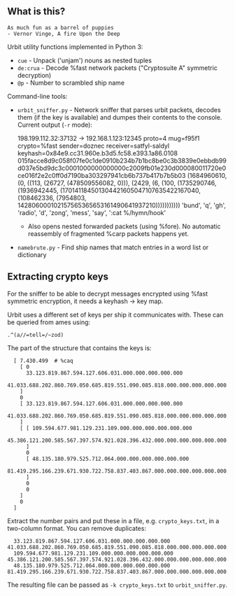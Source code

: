 What is this?
--------------

    As much fun as a barrel of puppies
    - Vernor Vinge, A fire Upon the Deep

Urbit utility functions implemented in Python 3:

- `cue` - Unpack ('unjam') nouns as nested tuples
- `de:crua` - Decode %fast network packets ("Cryptosuite A" symmetric decryption)
- `@p` - Number to scrambled ship name

Command-line tools:

- `urbit_sniffer.py` - Network sniffer that parses urbit packets, decodes them (if the key is available) and
   dumpes their contents to the console. Current output (`-r` mode):

    198.199.112.32:37132 → 192.168.1.123:12345 proto=4 mug=f95f1 crypto=%fast sender=doznec receiver=satfyl-saldyl keyhash=0x84e9.cc31.960e.b3d5.fc58.e393.1a86.0108
        015facce8d9c058f07fe0c1de0910b234b7b1bc8be0c3b3839e0ebbdb99d037e5bd9dc3c0001000000000000c2009fb01e230d000080011720e0ce016f2e2c0ff0d7190ba303297941cb6b737b417b7b5b03
        (1684960610, (0, ((113, (26727, (478509556082, 0))), (2429, (6, (100, (1735290746, (1936942445, (170141184501304421605047107635422167040, (108462336, (7954803, 142806000102157565365653161490641937210)))))))))))
        'bund', 'q', 'gh', 'radio', 'd', 'zong', 'mess', 'say', ':cat %/hymn/hook'

    - Also opens nested forwarded packets (using %fore). No automatic reassembly of fragmented %carp packets happens yet.

- `namebrute.py` - Find ship names that match entries in a word list or dictionary

Extracting crypto keys
-----------------------

For the sniffer to be able to decrypt messages encrypted using %fast symmetric
encryption, it needs a keyhash -> key map.

Urbit uses a different set of keys per ship it communicates with. These can be queried
from ames using:

    .^(a//=tell=/~zod)

The part of the structure that contains the keys is:

      [ 7.430.499  # %caq
        [ 0
          33.123.819.867.594.127.606.031.000.000.000.000.000
          41.033.688.202.860.769.050.685.819.551.090.085.818.000.000.000.000.000.000.000.000.000.000.000.000.000
        ]
        0
        [ 33.123.819.867.594.127.606.031.000.000.000.000.000
          41.033.688.202.860.769.050.685.819.551.090.085.818.000.000.000.000.000.000.000.000.000.000.000.000.000
        ]
        [ [ 109.594.677.981.129.231.109.000.000.000.000.000.000
            45.386.121.200.585.567.397.574.921.028.396.432.000.000.000.000.000.000.000.000.000.000.000.000.000.000
          ]
          0
          [ 48.135.180.979.525.712.064.000.000.000.000.000.000
            81.419.295.166.239.671.930.722.758.837.403.867.000.000.000.000.000.000.000.000.000.000.000.000.000.000
          ]
          0
          0
        ]
        0
      ]

Extract the number pairs and put these in a file, e.g. `crypto_keys.txt`, in a two-column format. You can remove duplicates:

      33.123.819.867.594.127.606.031.000.000.000.000.000  41.033.688.202.860.769.050.685.819.551.090.085.818.000.000.000.000.000.000.000.000.000.000.000.000.000
      109.594.677.981.129.231.109.000.000.000.000.000.000 45.386.121.200.585.567.397.574.921.028.396.432.000.000.000.000.000.000.000.000.000.000.000.000.000.000
      48.135.180.979.525.712.064.000.000.000.000.000.000  81.419.295.166.239.671.930.722.758.837.403.867.000.000.000.000.000.000.000.000.000.000.000.000.000.000

The resulting file can be passed as `-k crypto_keys.txt` to `urbit_sniffer.py`.

